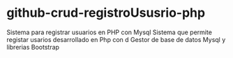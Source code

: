 # github-crud-registroUsusrio-php
Sistema para registrar usuarios en PHP con Mysql
Sistema que permite registar usarios desarrollado en Php con d Gestor de base de datos Mysql y librerias Bootstrap
